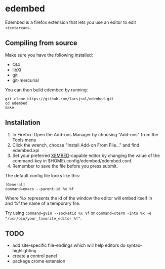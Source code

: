 edembed
=======
Edembed is a firefox extension that lets you use an editor to edit `<textarea>`s. 

## Compiling from source
Make sure you have the following installed:

* Qt4
* libXi
* git
* git-mercurial

You can then build edembed by running:
```
git clone https://github.com/larsjsol/edembed.git
cd edembed
make
```

## Installation
1. In Firefox: Open the Add-ons Manager by choosing "Add-ons" from the Tools menu
2. Click the wrench,  choose "Install Add-on From File..." and find edembed.xpi
3. Set your preferred [XEMBED](http://standards.freedesktop.org/xembed-spec/xembed-spec-latest.html)-capable editor by changing the value of the command-key in $HOME/.config/edembed/edembed.conf. 
4. Remember to save the file before you press submit.

The default config file looks like this:
```
[General]
command=emacs --parent-id %x %f
```
Where %x represents the id of the window the editor will embed itself in and %f the name of a temporary file.

Try using `command=gvim --socketid %x %f` or `command=xterm -into %x -e "/usr/bin/your_favorite_editor %f"`.


## TODO
* add site-specific file-endings which will help editors do syntax-highlighting
* create a control panel
* package crome extension
